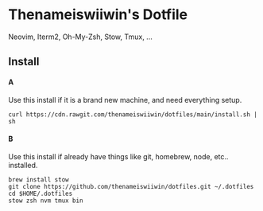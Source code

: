# Thenameiswiiwin's Dotfile

Neovim, Iterm2, Oh-My-Zsh, Stow, Tmux, ...

## Install 

#### A
Use this install if it is a brand new machine, and need everything setup.

```
curl https://cdn.rawgit.com/thenameiswiiwin/dotfiles/main/install.sh | sh
```

#### B
Use this install if already have things like git, homebrew, node, etc.. installed.

```
brew install stow
git clone https://github.com/thenameiswiiwin/dotfiles.git ~/.dotfiles
cd $HOME/.dotfiles
stow zsh nvm tmux bin
```
